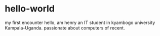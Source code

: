 # hello-world
my first encounter
hello, am henry an IT student in kyambogo university Kampala-Uganda.
passionate about computers of recent.
